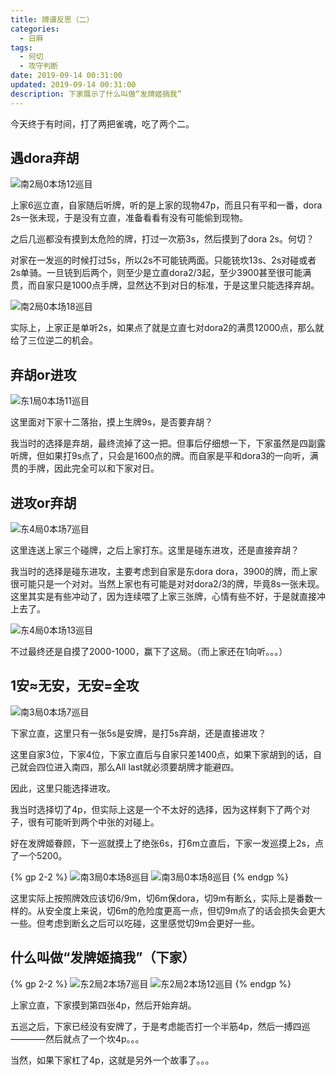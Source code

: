 ```yaml
---
title: 牌谱反思（二）
categories:
  - 日麻
tags:
  - 何切
  - 攻守判断
date: 2019-09-14 00:31:00
updated: 2019-09-14 00:31:00
description: 下家展示了什么叫做“发牌姬搞我”
---
```


今天终于有时间，打了两把雀魂，吃了两个二。

## 遇dora弃胡

![南2局0本场12巡目](https://i.loli.net/2019/09/14/IJZtfbgvrNxaes9.jpg)

上家6巡立直，自家随后听牌，听的是上家的现物47p，而且只有平和一番，dora 2s一张未现，于是没有立直，准备看看有没有可能偷到现物。

之后几巡都没有摸到太危险的牌，打过一次筋3s，然后摸到了dora 2s。何切？

对家在一发巡的时候打过5s，所以2s不可能铳两面。只能铳坎13s、2s对碰或者2s单骑。一旦铳到后两个，则至少是立直dora2/3起，至少3900甚至很可能满贯，而自家只是1000点手牌，显然达不到对日的标准，于是这里只能选择弃胡。

![南2局0本场18巡目](https://i.loli.net/2019/09/14/TjodRcalDvk98It.jpg)

实际上，上家正是单听2s，如果点了就是立直七对dora2的满贯12000点，那么就给了三位逆二的机会。

## 弃胡or进攻

![东1局0本场11巡目](https://i.loli.net/2019/09/14/Tl9aVCRAq5HEbK8.jpg)

这里面对下家十二落抬，摸上生牌9s，是否要弃胡？

我当时的选择是弃胡，最终流掉了这一把。但事后仔细想一下，下家虽然是四副露听牌，但如果打9s点了，只会是1600点的牌。而自家是平和dora3的一向听，满贯的手牌，因此完全可以和下家对日。

## 进攻or弃胡

![东4局0本场7巡目](https://i.loli.net/2019/09/14/YhMLP2gu4zcmn3A.jpg)

这里连送上家三个碰牌，之后上家打东。这里是碰东进攻，还是直接弃胡？

我当时的选择是碰东进攻，主要考虑到自家是东dora dora，3900的牌，而上家很可能只是一个对对。当然上家也有可能是对对dora2/3的牌，毕竟8s一张未现。这里其实是有些冲动了，因为连续喂了上家三张牌，心情有些不好，于是就直接冲上去了。

![东4局0本场13巡目](https://i.loli.net/2019/09/14/DRyYQLC7Gb9fhcT.jpg)

不过最终还是自摸了2000-1000，赢下了这局。（而上家还在1向听。。。）

## 1安≈无安，无安=全攻

![南3局0本场7巡目](https://i.loli.net/2019/09/14/VivURyHn7emqsQh.jpg)

下家立直，这里只有一张5s是安牌，是打5s弃胡，还是直接进攻？

这里自家3位，下家4位，下家立直后与自家只差1400点，如果下家胡到的话，自己就会四位进入南四，那么All last就必须要胡牌才能避四。

因此，这里只能选择进攻。

我当时选择切了4p，但实际上这是一个不太好的选择，因为这样剩下了两个对子，很有可能听到两个中张的对碰上。

好在发牌姬眷顾，下一巡就摸上了绝张6s，打6m立直后，下家一发巡摸上2s，点了一个5200。

{% gp 2-2 %}
  ![南3局0本场8巡目](https://i.loli.net/2019/09/14/Gy3SnMFixp19tIo.jpg)
  ![南3局0本场8巡目](https://i.loli.net/2019/09/14/43oCrDU1vz9gVbi.jpg)
{% endgp %}

这里实际上按照牌效应该切6/9m，切6m保dora，切9m有断幺，实际上是番数一样的。从安全度上来说，切6m的危险度更高一点，但切9m点了的话会损失会更大一些。但考虑到断幺之后可以吃碰，这里感觉切9m会更好一些。


## 什么叫做“发牌姬搞我”（下家）

{% gp 2-2 %}
  ![东2局2本场7巡目](https://i.loli.net/2019/09/14/YtFbvHJopZr5z3d.jpg)
  ![东2局2本场12巡目](https://i.loli.net/2019/09/14/xO584S7HdDuKCGA.jpg)
{% endgp %}

上家立直，下家摸到第四张4p，然后开始弃胡。

五巡之后，下家已经没有安牌了，于是考虑能否打一个半筋4p，然后一搏四巡————然后就点了一个坎4p。。。

当然，如果下家杠了4p，这就是另外一个故事了。。。
